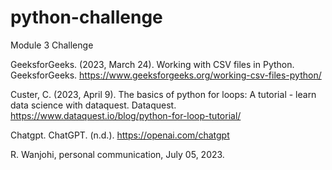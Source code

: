 # python-challenge
Module 3 Challenge 


GeeksforGeeks. (2023, March 24). Working with CSV files in Python. GeeksforGeeks. https://www.geeksforgeeks.org/working-csv-files-python/ 

Custer, C. (2023, April 9). The basics of python for loops: A tutorial - learn data science with dataquest. Dataquest. https://www.dataquest.io/blog/python-for-loop-tutorial/ 

Chatgpt. ChatGPT. (n.d.). https://openai.com/chatgpt 

R. Wanjohi, personal communication, July 05, 2023.
